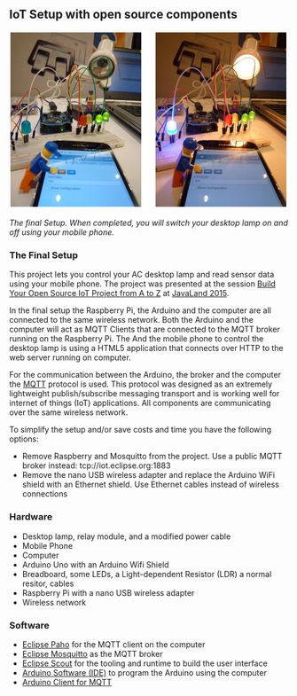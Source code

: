 ## IoT Setup with open source components

![Arduino lamp off](/images/arduino_lamp_off_on.png)

*The final Setup. When completed, you will switch your desktop lamp on and off using your mobile phone.*

### The Final Setup

This project lets you control your AC desktop lamp and read sensor data using your mobile phone. The project was presented at the session [Build Your Open Source IoT Project from A to Z](https://www.doag.org/konferenz/konferenzplaner/konferenzplaner_details.php?locS=0&id=483801&vid=491425) at [JavaLand 2015](http://www.javaland.eu/javaland-2015/).

In the final setup the Raspberry Pi, the Arduino and the computer are all connected to the same wireless network. Both the Arduino and the computer will act as MQTT Clients that are connected to the MQTT broker running on the Raspberry Pi. The And the mobile phone to control the desktop lamp is using a HTML5 application that connects over HTTP to the web server running on computer.

For the communication between the Arduino, the broker and the computer the [MQTT](http://mqtt.org/) protocol is used. This protocol was designed as an extremely lightweight publish/subscribe messaging transport and is working well for internet of things (IoT) applications. All components are communicating over the same wireless network.

To simplify the setup and/or save costs and time you have the following options:
* Remove Raspberry and Mosquitto from the project. Use a public MQTT broker instead: tcp://iot.eclipse.org:1883
* Remove the nano USB wireless adapter and replace the Arduino WiFi shield with an Ethernet shield. Use Ethernet cables instead of wireless connections

### Hardware
* Desktop lamp, relay module, and a modified power cable
* Mobile Phone
* Computer
* Arduino Uno with an Arduino Wifi Shield
* Breadboard, some LEDs, a Light-dependent Resistor (LDR) a normal resitor, cables
* Raspberry Pi with a nano USB wireless adapter
* Wireless network

### Software
* [Eclipse Paho](https://eclipse.org/paho/) for the MQTT client on the computer
* [Eclipse Mosquitto](https://www.eclipse.org/mosquitto/) as the MQTT broker
* [Eclipse Scout](https://eclipse.org/scout/) for the tooling and runtime to build the user interface
* [Arduino Software (IDE)](http://arduino.cc/en/main/software) to program the Arduino using the computer
* [Arduino Client for MQTT](http://knolleary.net/arduino-client-for-mqtt/)

